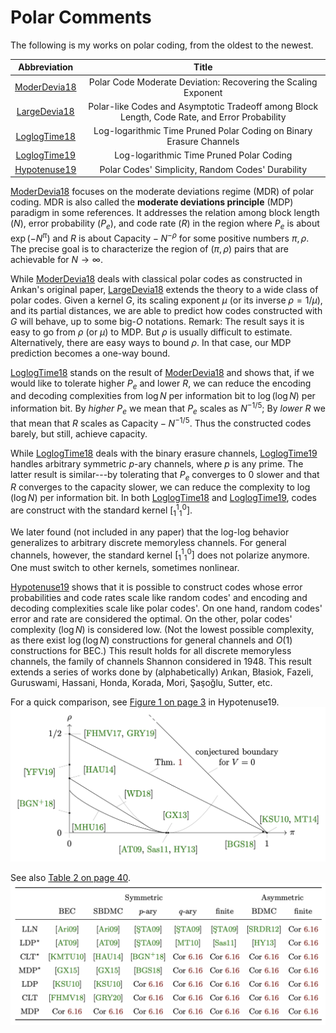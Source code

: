 
# Polar Comments

The following is my works on polar coding, from the oldest to the newest.

|  Abbreviation  |  Title                                                              |
| :------------: | :-----------------------------------------------------------------: |
| [ModerDevia18] | Polar Code Moderate Deviation: Recovering the Scaling Exponent      |
| [LargeDevia18] | Polar-like Codes and Asymptotic Tradeoff among Block Length, Code Rate, and Error Probability |
| [LoglogTime18] | Log-logarithmic Time Pruned Polar Coding on Binary Erasure Channels |
| [LoglogTime19] | Log-logarithmic Time Pruned Polar Coding                            |
| [Hypotenuse19] | Polar Codes' Simplicity, Random Codes' Durability                   |

[ModerDevia18] focuses on the moderate deviations regime (MDR) of polar coding.
MDR is also called the **moderate deviations principle** (MDP)
paradigm in some references.
It addresses the relation among block length ($N$),
error probability ($P_e$), and code rate ($R$) in the region
where $P_e$ is about $\exp( -N^\pi )$ and $R$ is about
$\text{Capacity} - N^{-\rho}$ for some positive numbers $\pi, \rho$.
The precise goal is to characterize the region of $(\pi, \rho)$ pairs
that are achievable for $N \to \infty$.

While [ModerDevia18] deals with classical polar codes
as constructed in Arıkan's original paper,
[LargeDevia18] extends the theory to a wide class of polar codes.
Given a kernel $G$, its scaling exponent $\mu$
(or its inverse $\rho = 1/\mu$), and its partial distances,
we are able to predict how codes constructed with $G$ will behave,
up to some big-$O$ notations.
Remark:
The result says it is easy to go from $\rho$ (or $\mu$) to MDP.
But $\rho$ is usually difficult to estimate.
Alternatively, there are easy ways to bound $\rho$.
In that case, our MDP prediction becomes a one-way bound.

[LoglogTime18] stands on the result of [ModerDevia18] and shows that,
if we would like to tolerate higher $P_e$ and lower $R$,
we can reduce the encoding and decoding complexities
from $\log N$ per information bit to $\log(\log N)$ per information bit.
By *higher $P_e$* we mean that $P_e$ scales as $N^{-1/5}$;
By *lower $R$* we that mean that $R$ scales as $\text{Capacity}-N^{-1/5}$.
Thus the constructed codes barely, but still, achieve capacity.

While [LoglogTime18] deals with the binary erasure channels,
[LoglogTime19] handles arbitrary symmetric $p$-ary channels,
where $p$ is any prime.
The latter result is similar---by tolerating that $P_e$ converges to $0$ slower
and that $R$ converges to the capacity slower,
we can reduce the complexity to $\log(\log N)$ per information bit.
In both [LoglogTime18] and [LoglogTime19],
codes are construct with the standard kernel $[^1_1{}^0_1]$.

We later found (not included in any paper) that the log-log behavior
generalizes to arbitrary discrete memoryless channels.
For general channels, however,
the standard kernel $[^1_1{}^0_1]$ does not polarize anymore.
One must switch to other kernels, sometimes nonlinear.

[Hypotenuse19] shows that it is possible to construct codes
whose error probabilities and code rates scale like random codes'
and encoding and decoding complexities scale like polar codes'.
On one hand, random codes' error and rate are considered the optimal.
On the other, polar codes' complexity ($\log N$) is considered low.
(Not the lowest possible complexity, as there exist $\log(\log N)$
constructions for general channels and $O(1)$ constructions for BEC.)
This result holds for all discrete memoryless channels,
the family of channels Shannon considered in 1948.
This result extends a series of works done by (alphabetically) Arıkan,
Błasiok, Fazeli, Guruswami, Hassani, Honda, Korada, Mori, Şaşoğlu, Sutter, etc.

For a quick comparison, see
[Figure 1 on page 3](https://arxiv.org/pdf/1912.08995v1.pdf#page=3)
in Hypotenuse19.
![hypotenuse](hypotenuse.png)

See also
[Table 2 on page 40](https://arxiv.org/pdf/1912.08995v1.pdf#page=40).
![channelgoal](channelgoal.png)

[Hypotenuse19]: https://arxiv.org/abs/1912.08995
[LoglogTime19]: https://arxiv.org/abs/1905.13340
[LargeDevia18]: https://arxiv.org/abs/1812.08112
[LoglogTime18]: https://arxiv.org/abs/1812.08106
[ModerDevia18]: https://arxiv.org/abs/1806.02405
